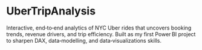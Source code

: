 # UberTripAnalysis
Interactive, end‑to‑end analytics of NYC Uber rides that uncovers booking trends, revenue drivers, and trip efficiency. Built as my first Power BI project to sharpen DAX, data‑modelling, and data‑visualizations skills.
